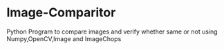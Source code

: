 # Image-Comparitor
Python Program to compare images and verify whether same or not using Numpy,OpenCV,Image and ImageChops
